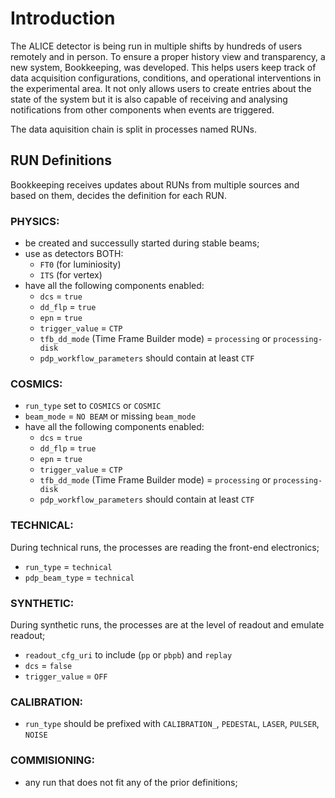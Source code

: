 # Introduction

The ALICE detector is being run in multiple shifts by hundreds of users remotely and in person. To ensure a proper history view and transparency, 
a new system, Bookkeeping, was developed. This helps users keep track of data acquisition configurations, conditions, and operational interventions 
in the experimental area. It not only allows users to create entries about the state of the system but it is also capable of receiving and analysing 
notifications from other components when events are triggered.

The data aquisition chain is split in processes named RUNs.

## RUN Definitions
Bookkeeping receives updates about RUNs from multiple sources and based on them, decides the definition for each RUN.

### PHYSICS:
- be created and successully started during stable beams;
- use as detectors BOTH:
    - `FT0` (for luminiosity)
    - `ITS` (for vertex)
- have all the following components enabled:
    - `dcs` = `true`
    - `dd_flp` = `true`
    - `epn` = `true`
    - `trigger_value` = `CTP`
    - `tfb_dd_mode` (Time Frame Builder mode) = `processing` or `processing-disk`
    - `pdp_workflow_parameters` should contain at least `CTF`

### COSMICS:
- `run_type` set to `COSMICS` or `COSMIC`
- `beam_mode` = `NO BEAM` or missing `beam_mode`
- have all the following components enabled:
    - `dcs` = `true`
    - `dd_flp` = `true`
    - `epn` = `true`
    - `trigger_value` = `CTP`
    - `tfb_dd_mode` (Time Frame Builder mode) = `processing` or `processing-disk`
    - `pdp_workflow_parameters` should contain at least `CTF`

### TECHNICAL:
During technical runs, the processes are reading the front-end electronics;
- `run_type` = `technical`
- `pdp_beam_type` = `technical`

### SYNTHETIC: 
During synthetic runs, the processes are at the level of readout and emulate readout;
- `readout_cfg_uri` to include (`pp` or `pbpb`) and `replay`
- `dcs` = `false`
- `trigger_value` = `OFF`

### CALIBRATION:
- `run_type` should be prefixed with `CALIBRATION_`, `PEDESTAL`, `LASER`, `PULSER`, `NOISE`

### COMMISIONING:
- any run that does not fit any of the prior definitions;
